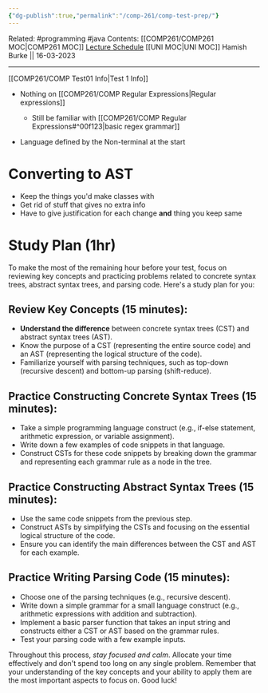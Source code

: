 ```yaml
---
{"dg-publish":true,"permalink":"/comp-261/comp-test-prep/"}
---
```


Related: #programming #java 
Contents: [[COMP261/COMP261 MOC\|COMP261 MOC]]
[Lecture Schedule](https://ecs.wgtn.ac.nz/Courses/COMP261_2023T1/LectureSchedule)
[[UNI MOC\|UNI MOC]]
Hamish Burke || 16-03-2023
***
[[COMP261/COMP Test01 Info\|Test 1 Info]]

- Nothing on [[COMP261/COMP Regular Expressions\|Regular expressions]]
	- Still be familiar with [[COMP261/COMP Regular Expressions#^00f123\|basic regex grammar]]

- Language defined by the Non-terminal at the start

# Converting to AST

- Keep the things you'd make classes with
- Get rid of stuff that gives no extra info
- Have to give justification for each change **and** thing you keep same

# Study Plan (1hr)

To make the most of the remaining hour before your test, focus on reviewing key concepts and practicing problems related to concrete syntax trees, abstract syntax trees, and parsing code. Here's a study plan for you:

## Review Key Concepts (15 minutes):

-   **Understand the difference** between concrete syntax trees (CST) and abstract syntax trees (AST).
-   Know the purpose of a CST (representing the entire source code) and an AST (representing the logical structure of the code).
-   Familiarize yourself with parsing techniques, such as top-down (recursive descent) and bottom-up parsing (shift-reduce).

## Practice Constructing Concrete Syntax Trees (15 minutes):

-   Take a simple programming language construct (e.g., if-else statement, arithmetic expression, or variable assignment).
-   Write down a few examples of code snippets in that language.
-   Construct CSTs for these code snippets by breaking down the grammar and representing each grammar rule as a node in the tree.

## Practice Constructing Abstract Syntax Trees (15 minutes):

-   Use the same code snippets from the previous step.
-   Construct ASTs by simplifying the CSTs and focusing on the essential logical structure of the code.
-   Ensure you can identify the main differences between the CST and AST for each example.

## Practice Writing Parsing Code (15 minutes):

-   Choose one of the parsing techniques (e.g., recursive descent).
-   Write down a simple grammar for a small language construct (e.g., arithmetic expressions with addition and subtraction).
-   Implement a basic parser function that takes an input string and constructs either a CST or AST based on the grammar rules.
-   Test your parsing code with a few example inputs.

Throughout this process, *stay focused and calm*. Allocate your time effectively and don't spend too long on any single problem. Remember that your understanding of the key concepts and your ability to apply them are the most important aspects to focus on. Good luck!



